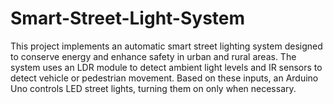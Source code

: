 # Smart-Street-Light-System
This project implements an automatic smart street lighting system designed to conserve energy and enhance safety in urban and rural areas. The system uses an LDR module to detect ambient light levels and IR sensors to detect vehicle or pedestrian movement. Based on these inputs, an Arduino Uno controls LED street lights, turning them on only when necessary.
